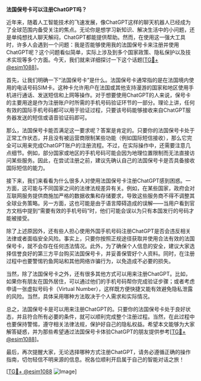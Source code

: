 **法国保号卡可以注册ChatGPT吗？**

近年来，随着人工智能技术的飞速发展，像ChatGPT这样的聊天机器人已经成为了全球范围内备受关注的焦点。无论你是想学习新知识、解决生活中的小问题，还是单纯想找人聊天解闷，ChatGPT都能提供帮助。然而，在使用这一强大工具时，许多人会遇到一个问题：我是否能够使用我的法国保号卡来注册并使用ChatGPT呢？这个问题看似简单，实际上涉及到多个国家政策、隐私保护以及技术实现等多个方面。今天，我们就来详细探讨一下这个话题[[TG💪+ @esim1088](https://t.me/s/esim1088)]。

首先，让我们明确一下“法国保号卡”是什么。法国保号卡通常指的是在法国境内使用的电话号码SIM卡。这种卡允许用户在法国或其他支持漫游的国家和地区使用手机进行通话、发送短信和上网等操作。对于想要使用ChatGPT的人来说，保号卡的主要用途是作为注册账户时所需的手机号码验证环节的一部分。理论上讲，任何有效的国际手机号码都可以用于验证过程，只要该号码能够接收来自ChatGPT服务器发送的短信或语音验证码即可。

那么，法国保号卡能否满足这一要求呢？答案是肯定的。只要你的法国保号卡处于正常工作状态，并且没有被运营商限制某些功能（例如国际短信接收），那么它完全可以用来完成ChatGPT账户的注册流程。不过，在实际操作中，还需要注意几点细节。例如，部分国家或地区的手机号码可能会因为地理位置限制而无法直接访问某些服务。因此，在尝试注册之前，建议先确认自己的法国保号卡是否具备接收国际短信的能力。

接下来，我们来看看为什么很多人对使用法国保号卡注册ChatGPT感到困惑。一方面，这可能与不同国家之间的法律法规差异有关。例如，在某些国家，政府会对互联网服务提供商施加严格的数据收集和存储要求，导致这些服务商不得不调整其全球业务策略。另一方面，这也可能是由于语言障碍造成的误解——当用户看到官方文档中提到“需要有效的手机号码”时，他们可能会误以为只有本国发行的号码才能被接受。

除了上述原因外，还有些人担心使用外国手机号码注册ChatGPT是否会违反相关法律或者面临安全风险。事实上，只要你按照正规途径获取并使用合法有效的法国保号卡，就不会存在任何违法情况。此外，为了确保个人信息的安全，建议大家选择信誉良好的第三方平台购买法国保号卡，并妥善保管好个人资料。同时，在注册过程中也要警惕钓鱼网站和其他网络诈骗行为，以免造成不必要的损失。

当然，除了法国保号卡之外，还有很多其他方式可以用来注册ChatGPT。比如，如果你有朋友在国外居住，可以通过他们的手机号码帮你完成验证步骤；或者考虑申请一张虚拟号码卡（Virtual Number），这样既方便快捷又能有效避免隐私泄露的风险。当然，具体采用哪种方法取决于个人需求和实际情况。

总之，法国保号卡是可以用来注册ChatGPT的。只要你的法国保号卡处于良好状态，并且符合所有必要的条件，就可以顺利完成整个注册过程。当然，在此过程中也要保持警惕，遵守相关法律法规，保护好自己的隐私权益。希望本文能够为大家解答疑惑，并为那些希望通过法国保号卡体验ChatGPT的朋友提供参考[[TG💪+ @esim1088](https://t.me/s/esim1088)]。

最后，再次提醒大家，无论选择哪种方式注册ChatGPT，请务必遵循正确的操作指南，切勿轻信不明来源的信息。祝各位顺利开启属于自己的智能对话之旅！

[[TG💪+ @esim1088](https://t.me/s/esim1088) ![Image](https://i.postimg.cc/4NQfJmqS/Snipaste-2025-05-13-00-14-12.png)]
